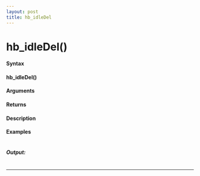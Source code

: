 ```yaml
---
layout: post
title: hb_idleDel
---
```


# hb_idleDel()


#### Syntax

#### hb_idleDel()

#### Arguments

#### Returns

#### Description

#### Examples

```

```

##### Output:

```

```

---